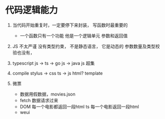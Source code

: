 # 代码逻辑能力

1. 当代码开始重复时，一定要停下来封装， 写函数时最重要的
    -   一个函数只有一个功能
        他是一个逻辑单元
        参数和返回值
2. JS 不太严谨
    没有类型约束， 不是静态语言， 它是动态的
    参数数量及类型校验也没有， 
3. typescript
    js -> ts -> go
    js -> java
    js 超集

4. compile
    stylus -> css
    ts -> js
    html? template 

5. 微票
    - 数据用假数据，movies.json
    - fetch 数据请求过来
    - DOM 每一个电影都返回一段html
      ts 每一个电影返回一段html
    - weui 